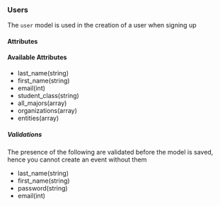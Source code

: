 ### Users
The `user` model is used in the creation of a user when signing up

#### Attributes

#### Available Attributes
* last_name(string)
* first_name(string)
* email(int)
* student_class(string)
* all_majors(array)
* organizations(array)
* entities(array)

##### Validations
The presence of the following are validated before the model is saved, hence you cannot create an event without them
* last_name(string)
* first_name(string)
* password(string)
* email(int)
